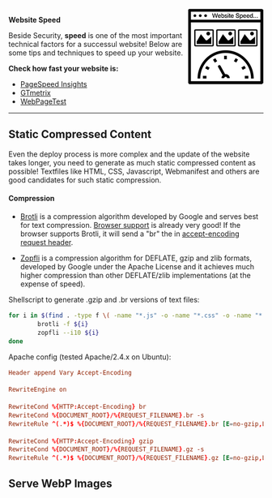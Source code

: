 <img src="website-speed-v2.png" alt="Logo" align="right">

**Website Speed**

Beside Security, **speed** is one of the most important technical factors for a successul website!
Below are some tips and techniques to speed up your website. 

**Check how fast your website is:**
* <a href="https://developers.google.com/speed/pagespeed/insights/" target="_blank">PageSpeed Insights</a>
* <a href="https://gtmetrix.com/" target="_blank">GTmetrix</a>
* <a href="https://www.webpagetest.org/" target="_blank">WebPageTest</a>

---

## Static Compressed Content
Even the deploy process is more complex and the update of the website takes longer, you need to generate as much static compressed content as possible!
Textfiles like HTML, CSS, Javascript, Webmanifest and others are good candidates for such static compression.

#### Compression
* <a href="https://github.com/google/brotli">Brotli</a> is a compression algorithm developed by Google and serves best for text compression. <a href="https://caniuse.com/#feat=brotli" target="_blank">Browser support</a> is already very good!
If the browser supports Brotli, it will send a "br" the in <a href="https://developer.mozilla.org/en-US/docs/Web/HTTP/Headers/Accept-Encoding" target="_blank">accept-encoding</a> <a href="https://developer.mozilla.org/en-US/docs/Web/HTTP/Headers" target="_blank">request header</a>.

* <a href="https://github.com/google/zopfli">Zopfli</a> is a compression algorithm for DEFLATE, gzip and zlib formats, developed by Google under the Apache License and it achieves much higher compression than other DEFLATE/zlib implementations (at the expense of speed).

Shellscript to generate .gzip and .br versions of text files:
```sh
for i in $(find . -type f \( -name "*.js" -o -name "*.css" -o -name "*.html" -o -name "*.webmanifest" \) ); do
        brotli -f ${i}
        zopfli --i10 ${i}
done
```

Apache config (tested Apache/2.4.x on Ubuntu):
```conf
Header append Vary Accept-Encoding

RewriteEngine on

RewriteCond %{HTTP:Accept-Encoding} br
RewriteCond %{DOCUMENT_ROOT}/%{REQUEST_FILENAME}.br -s
RewriteRule ^(.*)$ %{DOCUMENT_ROOT}/%{REQUEST_FILENAME}.br [E=no-gzip,L]

RewriteCond %{HTTP:Accept-Encoding} gzip
RewriteCond %{DOCUMENT_ROOT}/%{REQUEST_FILENAME}.gz -s
RewriteRule ^(.*)$ %{DOCUMENT_ROOT}/%{REQUEST_FILENAME}.gz [E=no-gzip,L]


```






## Serve WebP Images



<!--
Make the Web Faster: 
Serve WebP Images to Speed Up Your Website

WebP is an image format for lossy and lossless compression, currently developed by Google.

*** example cwebp aufruf
*** Statistik w52 Vergleich aller xxxxx JPEGs mit same Quality Index zu webp

Usage:
1) as HTML5 picture element
<picture>
  <source srcset="logo.webp" type="image/webp">
  <img src="logo.png" alt="logo">
</picture>
2) transparent, via Apache mod_rewrite
*** example von w52



WebP wikipedia documentation: https://en.wikipedia.org/wiki/WebP
WebP documentation from Google: https://developers.google.com/speed/webp
WebP CLI tool documentation from Google: https://developers.google.com/speed/webp/docs/cwebp
WebP browser support: https://caniuse.com/#search=webp



cwebp -m 6 -pass 10 -mt -q 80
https://medium.com/@vinhlh/how-i-apply-webp-for-optimizing-images-9b11068db349



Content Negotiation.
https://www.igvita.com/2013/05/01/deploying-webp-via-accept-content-negotiation/
https://medium.com/@vinhlh/how-i-apply-webp-for-optimizing-images-9b11068db349


https://en.wikipedia.org/wiki/WebP
WebP is an image format employing both lossy and lossless compression. It is currently developed by Google, based on technology acquired with the purchase of On2 Technologies.

-->

